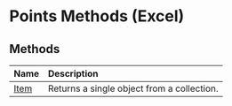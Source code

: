 
# Points Methods (Excel)

## Methods



|**Name**|**Description**|
|:-----|:-----|
|[Item](1e588b64-3676-63ab-5136-eec028a82a4e.md)|Returns a single object from a collection.|
